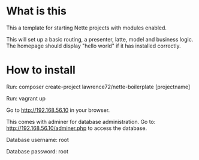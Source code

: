 # What is this

This a template for starting Nette projects with modules enabled. 

This will set up a basic routing, a presenter, latte, model and business logic.
The homepage should display "hello world" if it has installed correctly.

# How to install

Run: composer create-project lawrence72/nette-boilerplate [projectname]

Run: vagrant up

Go to http://192.168.56.10 in your browser.

This comes with adminer for database administration. Go to: http://192.168.56.10/adminer.php to access the database. 

Database username: root

Database password: root

